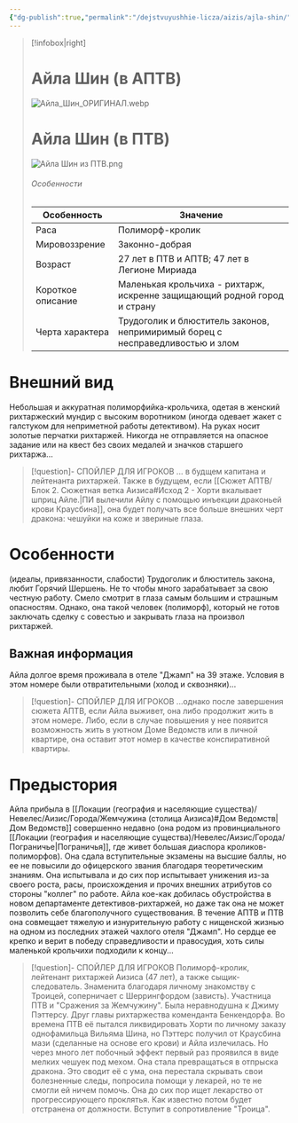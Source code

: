 ```yaml
---
{"dg-publish":true,"permalink":"/dejstvuyushhie-licza/aizis/ajla-shin/","dgPassFrontmatter":true}
---
```


> [!infobox|right]
> # Айла Шин (в АПТВ)
> ![Айла_Шин_ОРИГИНАЛ.webp](/img/user/%D0%98%D0%B7%D0%BE%D0%B1%D1%80%D0%B0%D0%B6%D0%B5%D0%BD%D0%B8%D1%8F/%D0%90%D0%B9%D0%BB%D0%B0_%D0%A8%D0%B8%D0%BD_%D0%9E%D0%A0%D0%98%D0%93%D0%98%D0%9D%D0%90%D0%9B.webp)
> # Айла Шин (в ПТВ)
> ![Айла Шин из ПТВ.png](/img/user/%D0%98%D0%B7%D0%BE%D0%B1%D1%80%D0%B0%D0%B6%D0%B5%D0%BD%D0%B8%D1%8F/%D0%90%D0%B9%D0%BB%D0%B0%20%D0%A8%D0%B8%D0%BD%20%D0%B8%D0%B7%20%D0%9F%D0%A2%D0%92.png)
> ###### Особенности
> | Особенность | Значение |
> | ---- | ---- |
> | Раса | Полиморф-кролик|
> | Мировоззрение | Законно-добрая |
> | Возраст | 27 лет в ПТВ и АПТВ; 47 лет в Легионе Мириада |
> | Короткое описание |Маленькая крольчиха - рихтарж, искренне защищающий родной город и страну|
> | Черта характера |Трудоголик и блюститель законов, непримиримый борец с несправедливостью и злом|

# Внешний вид

Небольшая и аккуратная полиморфийка-крольчиха, одетая в женский рихтаржеский мундир с высоким воротником (иногда одевает жакет с галстуком для неприметной работы детективом). На руках носит золотые перчатки рихтаржей. Никогда не отправляется на опасное задание или на квест без своих медалей и значков старшего рихтаржа...
> [!question]- СПОЙЛЕР ДЛЯ ИГРОКОВ
> ... в будщем капитана и лейтенанта рихтаржей.
> Также в будущем, если [[Сюжет АПТВ/Блок 2. Сюжетная ветка Аизиса#Исход 2 - Хорти вкалывает шприц Айле.\|ПИ вылечили Айлу с помощью инъекции драконьей крови Краусбина]], она будет получать все больше внешних черт дракона: чешуйки на коже и звериные глаза.

# Особенности
(идеалы, привязанности, слабости)
Трудоголик и блюститель закона, любит Горячий Шершень. Не то чтобы много зарабатывает за свою честную работу.
Смело смотрит в глаза самым большим и страшным опасностям.
Однако, она такой человек (полиморф), который не готов заключать сделку с совестью и закрывать глаза на произвол рихтаржей.

## Важная информация
Айла долгое время проживала в отеле "Джамп" на 39 этаже. Условия в этом номере были отвратительными (холод и сквозняки)...

> [!question]- СПОЙЛЕР ДЛЯ ИГРОКОВ
> ...однако после завершения сюжета АПТВ, если Айла выживет, она либо продолжит жить в этом номере. Либо, если в случае повышения у нее появится возможность жить в уютном Доме Ведомств или в личной квартире, она оставит этот номер в качестве конспиративной квартиры.

# Предыстория

Айла прибыла в [[Локации (география и населяющие существа)/Невелес/Аизис/Города/Жемчужина (столица Аизиса)#Дом Ведомств\|Дом Ведомств]] совершенно недавно (она родом из провинциального [[Локации (география и населяющие существа)/Невелес/Аизис/Города/Пограничье\|Пограничья]], где живет большая диаспора кроликов-полиморфов). Она сдала вступительные экзамены на высшие баллы, но ее не повысили до офицерского звания благодаря теоретическим знаниям. Она испытывала и до сих пор испытывает унижения из-за своего роста, расы, происхождения и прочих внешних атрибутов со стороны "коллег" по работе.
Айла кое-как добилась обустройства в новом департаменте детективов-рихтаржей, но даже так она не может позволить себе благополучного существования. В течение АПТВ и ПТВ она совмещает тяжелую и изнурительную работу с нищенской жизнью на одном из последних этажей чахлого отеля "Джамп". Но сердце ее крепко и верит в победу справедливости и правосудия, хоть силы маленькой крольчихи подходили к концу...

> [!question]- СПОЙЛЕР ДЛЯ ИГРОКОВ
> Полиморф-кролик, лейтенант рихтаржей Аизиса (47 лет), а также сыщик-следователь. Знаменита благодаря личному знакомству с Троицей, соперничает с Шеррингфордом (зависть). Участница ПТВ и "Сражения за Жемчужину". Была неравнодушна к Джиму Пэттерсу. Друг главы рихтаржества коменданта Бенкендорфа. Во времена ПТВ её пытался ликвидировать Хорти по личному заказу однофамильца Вильяма Шина, но Пэттерс получил от Краусбина мази (сделанные на основе его крови) и Айла излечилась. Но через много лет побочный эффект первый раз проявился в виде мелких чешуек под мехом. Она стала превращаться в отпрыска дракона. Это сводит её с ума, она перестала скрывать свои болезненные следы, попросила помощи у лекарей, но те не смогли ей ничем помочь. Она до сих пор ищет лекарство от прогрессирующего проклятья. Как известно потом будет отстранена от должности. Вступит в сопротивление "Троица". 